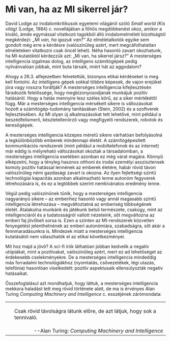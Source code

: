<?xml version="1.0" encoding="UTF-8" standalone="no"?>

<html xmlns="http://www.w3.org/1999/xhtml"><head><meta name="generator" content="DocBook XSL Stylesheets V1.76.1"/></head><body><div class="section" title="Mi van, ha az MI sikerrel jár?"><div class="titlepage"><div><div><h1 class="title"><a id="id803212"/>Mi van, ha az MI sikerrel jár?</h1></div></div></div><p class="Tartalom3">David Lodge az irodalomkritikusok egyetemi világáról szóló <span class="emphasis"><em>Small world</em></span> <span class="emphasis"><em>(Kis világ) </em></span>(Lodge, 1984) c. novellájában a főhős megdöbbenést okoz, amikor a kiváló, ámde egymással vitatkozó tagokból álló irodalomelméleti bizottságtól megkérdezi: <span class="emphasis"><em>„Mi van, ha igazuk van?”</em></span> Az elméletalkotók egyike sem gondolt még erre a kérdésre (valószínűleg azért, mert megcáfolhatatlan elméleteken vitatkozni csak öncél lehet). Néha hasonló zavart okozhatunk, ha MI-kutatóktól kérdezzük azt: „Mi van, ha sikerrel jársz?” A mesterséges intelligencia izgalmas dolog, az intelligens számítógépek pedig nyilvánvalóan jobbak, mint buta társaik, miért hát az aggodalom?</p><p>Ahogy a 26.3. alfejezetben felvetettük, bizonyos etikai kérdéseket is meg kell fontolni. Az intelligens gépek sokkal többre képesek, de vajon erejüket jóra vagy rosszra fordítják? A mesterséges intelligencia kifejlesztésén fáradozók felelőssége, hogy megbizonyosodjanak munkájuk pozitív hatásáról. Hogy a hatás mennyire lesz széles körű, az a siker mértékétől függ. Már a mesterséges intelligencia mérsékelt sikere is változásokat hozott a számítógép-tudomány tanításában (Stein, 2002) és a szoftverek fejlesztésében. Az MI olyan új alkalmazásokat tett lehetővé, mint például a beszédfelismerő, készletellenőrző vagy megfigyelő rendszerek, robotok és keresőgépek.</p><p>A mesterséges intelligencia közepes méretű sikere várhatóan befolyásolná a legkülönbözőbb emberek mindennapi életét. A számítógépesített kommunikációs rendszerek (mint például a mobiltelefonok és az internet) már eddig is mélyreható változásokat okoztak a társadalomban, a mesterséges intelligencia esetében azonban ez még várat magára. Könnyű elképzelni, hogy a tényleg hasznos otthoni és irodai személyi asszisztensek komoly pozitív hatással lennének az emberek életére, habár rövid távon valószínűleg némi gazdasági zavart is okozna. Az ilyen fejlettségi szintű technológiai kapacitás azonban alkalmazható lenne autonóm fegyverek létrehozására is, és ez a legtöbbek szerint nemkívánatos eredmény lenne.</p><p>Végül pedig valószínűnek tűnik, hogy a mesterséges intelligencia nagyarányú sikere – az emberihez hasonló vagy annál magasabb szintű intelligencia létrehozása – megváltoztatná az emberiség többségének életét. Átalakulna munkánk és játékunk belső természete, csakúgy, mint az intelligenciáról és a tudatosságról vallott nézeteink, sőt megváltozna az emberi faj jövőbeli sorsa is. Ezen a szinten az MI-rendszerek közvetlen fenyegetést jelenthetnének az emberi autonómiára, szabadságra, sőt akár a fennmaradásunkra is. Mindezek miatt a mesterséges intelligencia kutatásától nem válaszhatók el az etikai következményei.</p><p>Mit hoz majd a jövő? A sci-fi írók láthatóan jobban kedvelik a negatív utópiákat, mint a pozitívakat, valószínűleg azért, mert ez ad lehetőséget az érdekesebb cselekményekre. De a mesterséges intelligencia mindeddig más forradalmi technológiákhoz (nyomtatás, csővezetékek, légi utazás, telefónia) hasonlóan viselkedett: pozitív aspektusaik ellensúlyozták negatív hatásaikat.</p><p>Összefoglalásul azt mondhatjuk, hogy láttuk, a mesterséges intelligencia mekkora haladást tett meg rövid története alatt, de ma is érvényes Alan Turing <span class="emphasis"><em>Computing Machinery and Intelligence</em></span> c. esszéjének zárómondata:</p><div class="blockquote"><table border="0" width="100%" cellspacing="0" cellpadding="0" class="blockquote" summary="Block quote"><tr><td valign="top"> </td><td valign="top"><p>Csak rövid távolságra látunk előre, de azt látjuk, hogy sok a tennivaló.</p></td><td valign="top"> </td></tr><tr><td valign="top"> </td><td colspan="2" align="right" valign="top">--<span class="attribution">Alan Turing: <span class="emphasis"><em>Computing Machinery and Intelligence</em></span></span></td></tr></table></div></div></body></html>
